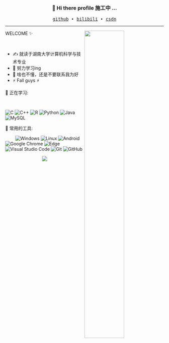 <h3 align="center"> 👋 Hi there profile 施工中 ... </h3>

<p align="center">
  <samp>
    <a href="https://github.com/RubiaCx">github</a> ∙ 
    <a href="https://space.bilibili.com/1819812">bilibili</a> ∙
    <a href="https://blog.csdn.net/RubiaC">csdn</a>
  </samp>
</p>

---
<img align="right" src="https://github-readme-stats.vercel.app/api?username=RubiaCx&show_icons=true&theme=tokyonight&hide_border=true&theme=radical" width="50%">
<!-- <img align="right" src="https://github-readme-stats.vercel.app/api/top-langs/?username=RubiaCx&show_icons=true&hide_border=true&theme=radical" width="50%"> -->

WELCOME ✨

&emsp;&emsp; 

- ✍️ 就读于湖南大学计算机科学与技术专业
- 🌱 努力学习ing
- 💬 啥也不懂，还是不要联系我为好
- ⚡ Fall guys ⚡

🧠 正在学习: 

&emsp;&emsp;

![C](https://img.shields.io/badge/c-%2300599C.svg?style=flat-square&logo=c&logoColor=white)
![C++](https://img.shields.io/badge/-C++-00599C?style=flat-square&logo=c)
![R](https://img.shields.io/badge/r-%23276DC3.svg?style=flat-square&logo=r&logoColor=white)
![Python](https://img.shields.io/badge/-Python-pink?style=flat-square&logo=Python)
![Java](https://img.shields.io/badge/-java-yellow?style=flat-square&logo=java)
![MySQL](https://img.shields.io/badge/mysql-%2300f.svg?style=flat-square&logo=mysql&logoColor=white)

🧰 常用的工具:

&emsp;&emsp; 
![Windows](https://img.shields.io/badge/Windows-0078D6?style=flat-square&logo=windows&logoColor=white)
![Linux](https://img.shields.io/badge/Linux-FCC624?style=style=flat-square&logo=linux&logoColor=black)
![Android](https://img.shields.io/badge/Android-3DDC84?style=flat-square&logo=android&logoColor=white)
![Google Chrome](https://img.shields.io/badge/Chrome-4285F4?style=flat-square&logo=GoogleChrome&logoColor=white)
![Edge](https://img.shields.io/badge/Edge-0078D7?style=flat-square&logo=Microsoft-edge&logoColor=white)
![Visual Studio Code](https://img.shields.io/badge/-Visual%20Studio%20Code-007ACC?style=flat-square&logo=Visual%20Studio%20Code&logoColor=fff)
![Git](https://img.shields.io/badge/-Git-FCC624?style=flat-square&logo=git)
![GitHub](https://img.shields.io/badge/-GitHub-pink?style=flat-square&logo=github)



<!-- 贪吃蛇代码贡献图 -->
<div align="center"><img src="https://cdn.jsdelivr.net/gh/sun0225SUN/sun0225SUN/contribution-snake/github-contribution-grid-snake.svg" /></div>

<!-- <div align="center"> <img src="https://github-profile-trophy.vercel.app/?username=RubiaCx" /> </div> -->





